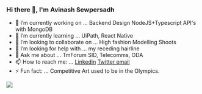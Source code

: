 ### Hi there 👋, I'm Avinash Sewpersadh

- 🔭 I’m currently working on ... Backend Design NodeJS+Typescript API's with MongoDB 
- 🌱 I’m currently learning ... UiPath, React Native
- 👯 I’m looking to collaborate on ... High fashion Modelling Shoots
- 🤔 I’m looking for help with ... my receding hairline
- 💬 Ask me about ... TmForum SID, Telecomms, ODA
- 📫 How to reach me: ... [Linkedin](https://linkedin.com/in/avinashsewpersadh)        [Twitter ](https://twitter.com/asewpersadh)     [email](mailto:avi.ukzn@gmail.com)
- ⚡ Fun fact: ... Competitive Art used to be in the Olympics.

<img src="https://github-readme-stats.vercel.app/api?username=dotavi&&show_icons=true&title_color=ffffff&icon_color=bb2acf&text_color=daf7dc&bg_color=151515">
